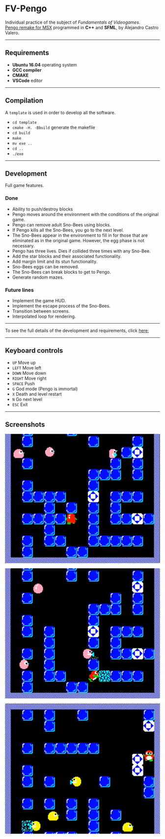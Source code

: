 # FV-Pengo
Individual practice of the subject of *Fundamentals of Videogames*.
<br>
[Pengo remake for MSX][1] programmed in **C++** and **SFML**, by Alejandro Castro Valero.

[1]: https://youtu.be/T3YlUYsu7u0

***

## Requirements
* **Ubuntu 16.04** operating system
* **GCC compiler**
* **CMAKE**
* **VSCode** editor

***

## Compilation
A `template` is used in order to develop all the software.

* `cd template`
* `cmake -H. -Bbuild` generate the makefile
* `cd build`
* `make`
* `mv exe ..`
* `cd ..`
* `./exe`

***

## Development
Full game features.

### Done
* Ability to push/destroy blocks
* Pengo moves around the environment with the conditions of the original game.
* Pengo can remove adult Sno-Bees using blocks.
* If Pengo kills all the Sno-Bees, you go to the next level.
* The Sno-Bees appear in the environment to fill in for those that are eliminated as in the original game. However, the egg phase is not necessary.
* Pengo has three lives. Dies if collided three times with any Sno-Bee.
* Add the star blocks and their associated functionality.
* Add margin limit and its stun functionality.
* Sno-Bees eggs can be removed.
* The Sno-Bees can break blocks to get to Pengo.
* Generate random mazes.

### Future lines
* Implement the game HUD.
* Implement the escape process of the Sno-Bees.
* Transition between screens.
* Interpolated loop for rendering.

***
To see the full details of the development and requirements, click [here](https://github.com/AlejandroDCastro/FV-Pengo/blob/master/FV%20PI%202020%20Pengo.pdf);
***

## Keyboard controls

* `UP` Move up
* `LEFT` Move left
* `DOWN` Move down
* `RIGHT` Move right
* `SPACE` Push
* `G` God mode (Pengo is immortal)
* `X` Death and level restart
* `N` Go next level
* `ESC` Exit

***

## Screenshots

![](https://github.com/AlejandroDCastro/FV-Pengo/blob/master/Pengo/pics/pic1.png)

![](https://github.com/AlejandroDCastro/FV-Pengo/blob/master/Pengo/pics/pic2.png)

![](https://github.com/AlejandroDCastro/FV-Pengo/blob/master/Pengo/pics/pic3.png)
